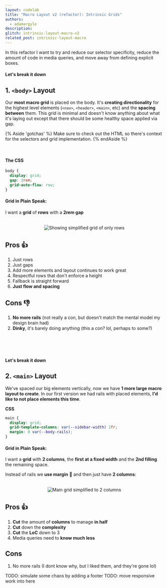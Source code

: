 ```yaml
---
layout: codelab
title: "Macro Layout v2 (refactor): Intrinsic Grids"
authors:
  - adamargyle
description:
glitch: intrinsic-layout-macro-v2
related_post: intrinsic-layout-macro
---
```


In this refactor I want to try and reduce our selector specificity, reduce the amount of code in media queries, and move away from defining explicit boxes.

<!-- Grid 2 `<main>`: I want a **grid with 2 columns**, the first at a fixed width and the 2nd filling the remaining space -->

#### Let's break it down
## 1. `<body>` Layout
Our **most macro grid** is placed on the body. It's **creating directionality** for the highest level elements (`<nav>`, `<header>`, `<main>`, etc) and the **spacing between** them. This grid is minimal and doesn't know anything about what it's laying out except that there should be some healthy space applied via gap.

{% Aside 'gotchas' %}
  Make sure to check out the HTML so there's context for the selectors and grid implementation.
{% endAside %}

<br>

#### The CSS
```css
body {
  display: grid;
  gap: 2rem;
  grid-auto-flow: row;
}
```
#### Grid in Plain Speak:
I want a **grid** of **rows** with a **2rem gap**

<figure style="text-align:center; margin: 2rem 0;">
  <img src="macro – body rows.png" alt="Showing simplified grid of only rows" class="screenshot">
</figure>


## Pros 👍
1. Just rows
1. Just gaps
1. Add more elements and layout continues to work great
1. Respectful rows that don't enforce a height
1. Fallback is straight forward
1. **Just flow and spacing**

## Cons 👎
1. **No more rails** (not really a con, but doesn't match the mental model my design brain had)
1. **Dinky**, it's barely doing anything (this a con? lol, perhaps to some?)




<br><br><br>

#### Let's break it down
## 2. `<main>` Layout

We've spaced our big elements vertically, now we have **1 more large macro layout to create**. In our first version we had rails with placed elements, **I'd like to not place elements this time**.

**CSS**
```css
main {
  display: grid;
  grid-template-columns: var(--sidebar-width) 1fr;
  margin: 0 var(--body-rails);
}
```
#### Grid in Plain Speak:
I want a **grid** with **2 columns**, the **first at a fixed width** and the **2nd filling** the remaining space.

Instead of rails we **use margin** 🤯 and then just have **2 columns**:

<figure style="text-align:center; margin: 2rem 0;">
  <img src="macro – main.png" alt="Main grid simplified to 2 columns" class="screenshot">
</figure>

## Pros 👍
1. **Cut** the amount of **columns** to manage **in half**
1. **Cut** down the **complexity**
1. **Cut** the **LoC** down to 3
1. Media queries need to **know much less**

## Cons
1. No more rails (I dont know why, but I liked them, and they're gone lol)


TODO: simulate some chaos by adding a footer
TODO: move responsive work into here

<!-- #### Let's break it down
## 1. `<body>` Layout

Our **most macro grid** is placed on the body. It's **creating spaces** for the highest level elements (`<nav>`, `<header>`, `<main>`, etc) and the **spacing between** them. This grid is minimal and doesn't know anything about what it's laying out except that there should be some healthy space between.

We could add a any element to the `<body>` later and get some spacing **for free**. Free is nice.

<br><br>

**HTML**
```html
<body>
  <nav></nav>
  <h2></h2>
  <main>...</main>
  <footer></footer>
</body>
```

<br>

**CSS**
```css
body {
  display: grid;
  gap: 2rem;
  grid-auto-flow: row;
}
```

<div class="note">
  <b>Plain Speak:</b> I want a <b>grid</b> of <b>rows</b> with a <b>2rem gap</b>
</div>

<br><br>

**Results**
<div class="glitch-embed-wrap" style="height: 346px; width: 100%;">
  <iframe
    src="https://glitch.com/embed/#!/embed/logical-tab-order?path=index.html&previewSize=100&attributionHidden=true"
    alt="logical-tab-order on Glitch"
    style="height: 100%; width: 100%; border: 0;">
  </iframe>
</div>

<br><br>

**Each child** element of `<body>` becomes **a row** with **2rems between** them:

<figure style="text-align:center; margin: 2rem 0;">
  <img src="macro – body rows.png" alt="Showing simplified grid of only rows" class="screenshot">
</figure>


## Pros 👍
1. Just rows
1. Just gaps
1. Add more elements and layout continues to work great
1. Respectful rows that don't enforce a height
1. **Just flow and spacing**
1. Fallback is straight forward

## Cons 👎
1. **No more rails** (not really a con, but doesn't match the mental model my design brain had)
1. **Dinky**, it's barely doing anything

<br><br><br>

#### Next piece
## 2. `<main>` Layout
We've spaced our big elements vertically, now we have **1 more large macro layout to create**. In our first version we had rails with placed elements, **I'd like to not place elements this time**.

**Note:** I often find my first grids use `grid-template-area` but become unwieldy at a certain point.

<br>

**HTML**
```html
<main>
  <aside></aside>
  <article></article>
</main>
```

<br>

**CSS**
```css
main {
  display: grid;
  grid-template-columns: var(--sidebar-width) 1fr;
  margin: 0 var(--body-rails);
}
```

<div class="note">
  <b>Plain Speak:</b> I want a <b>grid</b> with <b>2 columns</b>, the <b>first at a fixed width</b> and the <b>2nd filling</b> the remaining space.
</div>

<br><br>

**Results**
<div class="glitch-embed-wrap" style="height: 346px; width: 100%;">
  <iframe
    src="https://glitch.com/embed/#!/embed/logical-tab-order?path=index.html&previewSize=100&attributionHidden=true"
    alt="logical-tab-order on Glitch"
    style="height: 100%; width: 100%; border: 0;">
  </iframe>
</div>

**Open that Glitch up** in a new tab and give it a whirl, kick the tires, peep the code. Try tweaking a few things that you're curious about. What do you think? **How is it different from v1?**

<br><br>

Instead of rails we **use margin** 🤯 and then just have **2 columns**:

<figure style="text-align:center; margin: 2rem 0;">
  <img src="macro – main.png" alt="Main grid simplified to 2 columns" class="screenshot">
</figure>

## Pros 👍
1. **Cut** the amount of **columns** to manage **in half**
1. **Cut** down the **complexity**
1. **Cut** the **LoC** down to 3
1. Media queries need to **know much less**

## Cons
1. No more rails (I dont know why, but I liked them, and they're gone lol) -->
